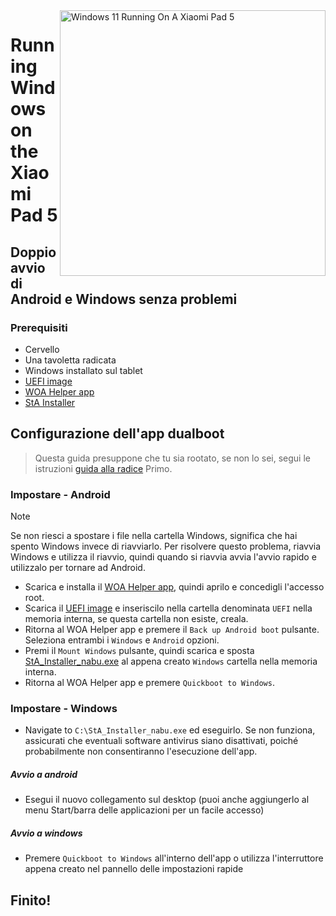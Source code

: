 <img align="right" src="https://raw.githubusercontent.com/erdilS/Port-Windows-11-Xiaomi-Pad-5/main/nabu.png" width="425" alt="Windows 11 Running On A Xiaomi Pad 5">


# Running Windows on the Xiaomi Pad 5

## Doppio avvio di Android e Windows senza problemi 

### Prerequisiti 
- Cervello 
- Una tavoletta radicata 
- Windows installato sul tablet 
- [UEFI image](https://github.com/erdilS/Port-Windows-11-Xiaomi-Pad-5/releases/download/1.0/uefi.img)
- [WOA Helper app](https://github.com/erdilS/Port-Windows-11-Xiaomi-Pad-5/releases/download/dualboot/woahelper.apk)
- [StA Installer](https://github.com/erdilS/Port-Windows-11-Xiaomi-Pad-5/releases/download/dualboot/StA_Installer_nabu.exe)

## Configurazione dell'app dualboot 
> Questa guida presuppone che tu sia rootato, se non lo sei, segui le istruzioni [guida alla radice](2-rootguide-it.md) Primo. 

### Impostare - Android
> [!NOTE]
> Se non riesci a spostare i file nella cartella Windows, significa che hai spento Windows invece di riavviarlo. Per risolvere questo problema, riavvia Windows e utilizza il riavvio, quindi quando si riavvia avvia l'avvio rapido e utilizzalo per tornare ad Android. 

- Scarica e installa il [WOA Helper app](https://github.com/erdilS/Port-Windows-11-Xiaomi-Pad-5/releases/download/dualboot/woahelper.apk), quindi aprilo e concedigli l'accesso root. 
- Scarica il [UEFI image](https://github.com/erdilS/Port-Windows-11-Xiaomi-Pad-5/releases/download/1.0/uefi.img) e inseriscilo nella cartella denominata `UEFI` nella memoria interna, se questa cartella non esiste, creala. 
- Ritorna al WOA Helper app e premere il  `Back up Android boot` pulsante. Seleziona entrambi i `Windows` e `Android` opzioni. 
- Premi il `Mount Windows` pulsante, quindi scarica e sposta [StA_Installer_nabu.exe](https://github.com/erdilS/Port-Windows-11-Xiaomi-Pad-5/releases/download/dualboot/StA_Installer_nabu.exe) al appena creato `Windows` cartella nella memoria interna. 
- Ritorna al WOA Helper app e premere `Quickboot to Windows`.

### Impostare - Windows
- Navigate to `C:\StA_Installer_nabu.exe` ed eseguirlo. Se non funziona, assicurati che eventuali software antivirus siano disattivati, poiché probabilmente non consentiranno l'esecuzione dell'app. 

##### Avvio a android
  - Esegui il nuovo collegamento sul desktop (puoi anche aggiungerlo al menu Start/barra delle applicazioni per un facile accesso)

##### Avvio a windows
  - Premere `Quickboot to Windows` all'interno dell'app o utilizza l'interruttore appena creato nel pannello delle impostazioni rapide 
  
## Finito!
